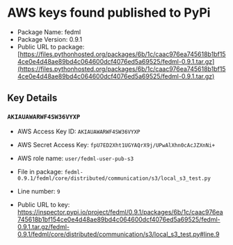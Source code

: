 # AWS keys found published to PyPi

* Package Name: fedml
* Package Version: 0.9.1
* Public URL to package: [https://files.pythonhosted.org/packages/6b/1c/caac976ea745618b1bf154ce0e4d48ae89bd4c064600dcf4076ed5a69525/fedml-0.9.1.tar.gz](https://files.pythonhosted.org/packages/6b/1c/caac976ea745618b1bf154ce0e4d48ae89bd4c064600dcf4076ed5a69525/fedml-0.9.1.tar.gz)

## Key Details

### `AKIAUAWARWF4SW36VYXP`

* AWS Access Key ID: `AKIAUAWARWF4SW36VYXP`
* AWS Secret Access Key: `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` 
* AWS role name: `user/fedml-user-pub-s3`
* File in package: `fedml-0.9.1/fedml/core/distributed/communication/s3/local_s3_test.py`
* Line number: `9`

* Public URL to key: https://inspector.pypi.io/project/fedml/0.9.1/packages/6b/1c/caac976ea745618b1bf154ce0e4d48ae89bd4c064600dcf4076ed5a69525/fedml-0.9.1.tar.gz/fedml-0.9.1/fedml/core/distributed/communication/s3/local_s3_test.py#line.9


